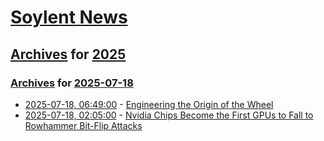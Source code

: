 # [Soylent News](../../../README.md)

## [Archives](../../index.md) for [2025](../index.md)

### [Archives](../../index.md) for [2025-07-18](index.md)

* [2025-07-18, 06:49:00](https://soylentnews.org/article.pl?sid=25/07/17/124242&from=rss) - [Engineering the Origin of the Wheel](https://soylentnews.org/article.pl?sid=25/07/17/124242&from=rss)
* [2025-07-18, 02:05:00](https://soylentnews.org/article.pl?sid=25/07/17/1148204&from=rss) - [Nvidia Chips Become the First GPUs to Fall to Rowhammer Bit-Flip Attacks](https://soylentnews.org/article.pl?sid=25/07/17/1148204&from=rss)
